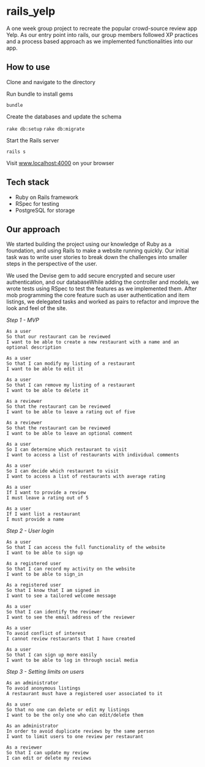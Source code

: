 # rails_yelp

A one week group project to recreate the popular crowd-source review app Yelp. As our entry point into rails, our group members followed XP practices and a process based approach as we implemented functionalities into our app.

## How to use

Clone and navigate to the directory

Run bundle to install gems

`bundle`

Create the databases and update the schema

`rake db:setup`
`rake db:migrate`

Start the Rails server

`rails s`

Visit www.localhost:4000 on your browser


## Tech stack

* Ruby on Rails framework
* RSpec for testing
* PostgreSQL for storage

## Our approach

We started building the project using our knowledge of Ruby as a foundation, and using Rails to make a website running quickly. Our initial task was to write user stories to break down the challenges into smaller steps in the perspective of the user.

We used the Devise gem to add secure encrypted and secure user authentication, and our databaseWhile adding the controller and models, we wrote tests using RSpec to test the features as we implemented them. After mob programming the core feature such as user authentication and item listings, we delegated tasks and worked as pairs to refactor and improve the look and feel of the site.

*Step 1 - MVP*
```
As a user
So that our restaurant can be reviewed
I want to be able to create a new restaurant with a name and an optional description
```

```
As a user
So that I can modify my listing of a restaurant
I want to be able to edit it
```

```
As a user
So that I can remove my listing of a restaurant
I want to be able to delete it
```

```
As a reviewer
So that the restaurant can be reviewed
I want to be able to leave a rating out of five
```

```
As a reviewer
So that the restaurant can be reviewed
I want to be able to leave an optional comment
```

```
As a user
So I can determine which restaurant to visit
I want to access a list of restaurants with individual comments
```

```
As a user
So I can decide which restaurant to visit
I want to access a list of restaurants with average rating
```

```
As a user
If I want to provide a review
I must leave a rating out of 5
```

```
As a user
If I want list a restaurant
I must provide a name
```

*Step 2 - User login*

```
As a user
So that I can access the full functionality of the website
I want to be able to sign up
```

```
As a registered user
So that I can record my activity on the website
I want to be able to sign_in
```

```
As a registered user
So that I know that I am signed in
I want to see a tailored welcome message
```

```
As a user
So that I can identify the reviewer
I want to see the email address of the reviewer
```

```
As a user
To avoid conflict of interest
I cannot review restaurants that I have created
```

```
As a user
So that I can sign up more easily
I want to be able to log in through social media
```

*Step 3 - Setting limits on users*

```
As an administrator
To avoid anonymous listings
A restaurant must have a registered user associated to it
```

```
As a user
So that no one can delete or edit my listings
I want to be the only one who can edit/delete them
```

```
As an administrator
In order to avoid duplicate reviews by the same person
I want to limit users to one review per restaurant
```

```
As a reviewer
So that I can update my review
I can edit or delete my reviews
```
